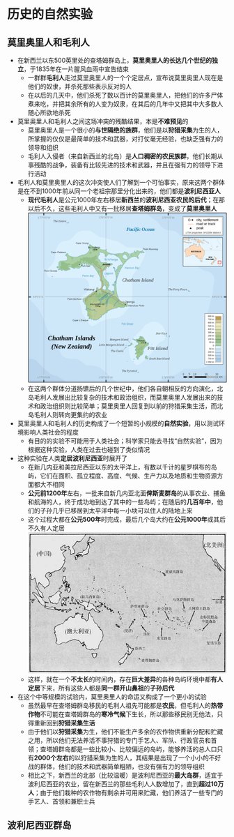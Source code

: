 # 历史的自然实验
## 莫里奥里人和毛利人
* 在新西兰以东500英里处的查塔姆群岛上，**莫里奥里人的长达几个世纪的独立**，于1835年在一片腥风血雨中宣告结束
  * 一群群**毛利人**走过莫里奥里人的一个个定居点，宣布说莫里奥里人现在是他们的奴隶，并杀死那些表示反对的人
  * 在以后的几天中，他们杀死了数以百计的莫里奥里人，把他们的许多尸体煮来吃，并把其余所有的人变为奴隶，在其后的几年中又把其中大多数人随心所欲地杀死
* 莫里奥里人和毛利人之间这场冲突的残酷结果，本是**不难预见**的
  * 莫里奥里人是一个很小的**与世隔绝的族群**，他们是以**狩猎采集**为生的人，所掌握的仅仅是最简单的技术和武器，对打仗毫无经验，也缺乏强有力的领导和组织
  * 毛利人入侵者（来自新西兰的北岛）是**人口稠密的农民族群**，他们长期从事残酷的战争，装备有比较先进的技术和武器，并且在强有力的领导下进行活动
* 毛利人和莫里奥里人的这次冲突使人们了解到一个可怕事实，原来这两个群体是在不到1000年前从同一个老祖宗那里分化出来的，他们都是**波利尼西亚人**
  * **现代毛利人**是公元1000年左右移居**新西兰**的**波利尼西亚农民的后代**；在那以后不久，这些毛利人中又有一批移居**查塔姆群岛**，变成了**莫里奥里人**
![](images/查塔姆群岛.png)
  * 在这两个群体分道扬镳后的几个世纪中，他们各自朝相反的方向演化，北岛毛利人发展出比较复杂的技术和政治组织，而莫里奥里人发展出来的技术和政治组织则比较简单；莫里奥里人回复到以前的狩猎采集生活，而北岛毛利人则转向更集约的农业
* 莫里奥里人和毛利人的历史构成了一个短暂的小规模的**自然实验**，用以测试环境影响人类社会的程度
  * 有目的的实验不可能用于人类社会；科学家只能去寻找“自然实验”，因为根据这种实验，人类在过去也碰到了类似情况 
* 这种实验在人类**定居波利尼西亚**时展开了
  * 在新几内亚和美拉尼西亚以东的太平洋上，有数以千计的星罗棋布的岛屿，它们在面积、孤立程度、高度、气候、生产力以及地质和生物资源方面都大不相同
  * **公元前1200年**左右，一批来自新几内亚北面**俾斯麦群岛**的从事农业、捕鱼和航海的人，终于成功地到达了其中的一些岛屿；在随后的**几百年中**，他们的子孙几乎已移居到太平洋中每一小块可以住人的陆地上来
  * 这个过程大都在**公元500年**时完成，最后几个岛大约在**公元1000年**或其后不久有人定居
![](images/波利尼西亚群岛.jpg)
  * 这样，就在一个**不太长**的时间内，存在**巨大差异**的各种岛屿环境中都**有人定居**下来，所有这些人都是**同一群开山鼻祖**的**子孙后代**
* 在这个中等规模的试验内，莫里奥里人的命运又构成了一个更小的试验
  * 虽然最早在查塔姆群岛移民的毛利人祖先可能都是**农民**，但毛利人的**热带作物**不可能在查塔姆群岛的**寒冷气候**下生长，所以那些移民别无他法，只得重新回到**狩猎采集生活**
  * 由于他们以**狩猎采集**为生，他们不能生产多余的农作物供重新分配和贮藏之用，所以他们无法养活不事狩猎的专门手艺人、军队、行政官员和首领；查塔姆群岛都是一些比较小、比较偏远的岛屿，能够养活的总人口只有**2000个左右**的以狩猎采集为生的人，其结果是出现了一个小小的不好战的群体，他们的技术和武器简单粗陋，也没有强有力的领导组织
  * 相比之下，新西兰的北部（比较温暖）是波利尼西亚的**最大岛群**，适宜于波利尼西亚的农业，留在新西兰的那些毛利人人数增加了，直到**超过10万人**；由于他们栽种的农作物有剩余并可用来贮藏，他们养活了一些专门的手艺人、首领和兼职士兵
## 波利尼西亚群岛

